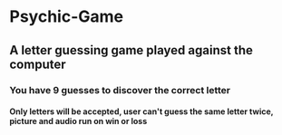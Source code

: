 # Psychic-Game
## A letter guessing game played against the computer

### You have 9 guesses to discover the correct letter

#### Only letters will be accepted, user can't guess the same letter twice, picture and audio run on win or loss


